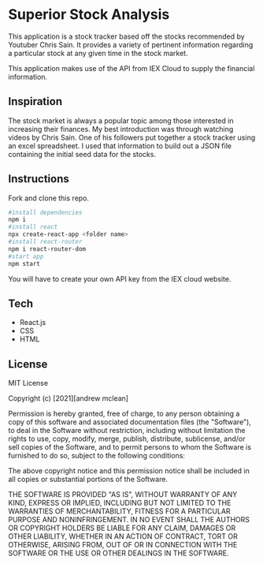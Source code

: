 # Superior Stock Analysis

This application is a stock tracker based off the stocks recommended by Youtuber Chris Sain. It provides a variety of pertinent information regarding a particular stock at any given time in the stock market.

This application makes use of the API from IEX Cloud to supply the financial information.

## Inspiration

The stock market is always a popular topic among those interested in increasing their finances. My best introduction was through watching videos by Chris Sain. One of his followers put together a stock tracker using an excel spreadsheet. I used that information to build out a JSON file containing the initial seed data for the stocks.

## Instructions

Fork and clone this repo.

```bash
#install dependencies
npm i
#install react
npx create-react-app <folder name>
#install react-router
npm i react-router-dom
#start app
npm start
```

You will have to create your own API key from the IEX cloud website.

## Tech

- React.js
- CSS
- HTML

## License

MIT License

Copyright (c) [2021][andrew mclean]

Permission is hereby granted, free of charge, to any person obtaining a copy of this software and associated documentation files (the "Software"), to deal in the Software without restriction, including without limitation the rights to use, copy, modify, merge, publish, distribute, sublicense, and/or sell copies of the Software, and to permit persons to whom the Software is furnished to do so, subject to the following conditions:

The above copyright notice and this permission notice shall be included in all copies or substantial portions of the Software.

THE SOFTWARE IS PROVIDED "AS IS", WITHOUT WARRANTY OF ANY KIND, EXPRESS OR IMPLIED, INCLUDING BUT NOT LIMITED TO THE WARRANTIES OF MERCHANTABILITY, FITNESS FOR A PARTICULAR PURPOSE AND NONINFRINGEMENT. IN NO EVENT SHALL THE AUTHORS OR COPYRIGHT HOLDERS BE LIABLE FOR ANY CLAIM, DAMAGES OR OTHER LIABILITY, WHETHER IN AN ACTION OF CONTRACT, TORT OR OTHERWISE, ARISING FROM, OUT OF OR IN CONNECTION WITH THE SOFTWARE OR THE USE OR OTHER DEALINGS IN THE SOFTWARE.
